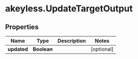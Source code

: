 # akeyless.UpdateTargetOutput

## Properties

Name | Type | Description | Notes
------------ | ------------- | ------------- | -------------
**updated** | **Boolean** |  | [optional] 


